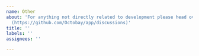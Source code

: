 ```yaml
---
name: Other
about: 'For anything not directly related to development please head over to: Discussions
  (https://github.com/Octobay/app/discussions)'
title: ''
labels: ''
assignees: ''

---
```



